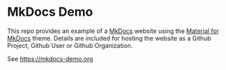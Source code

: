 # MkDocs Demo

This repo provides an example of 
a [MkDocs](http://mkdocs.org) website using the [Material for MkDocs](https://squidfunk.github.io/mkdocs-material/)
theme. Details are included for hosting the website as a Github Project, 
Github User or Github Organization.

See https://mkdocs-demo.org